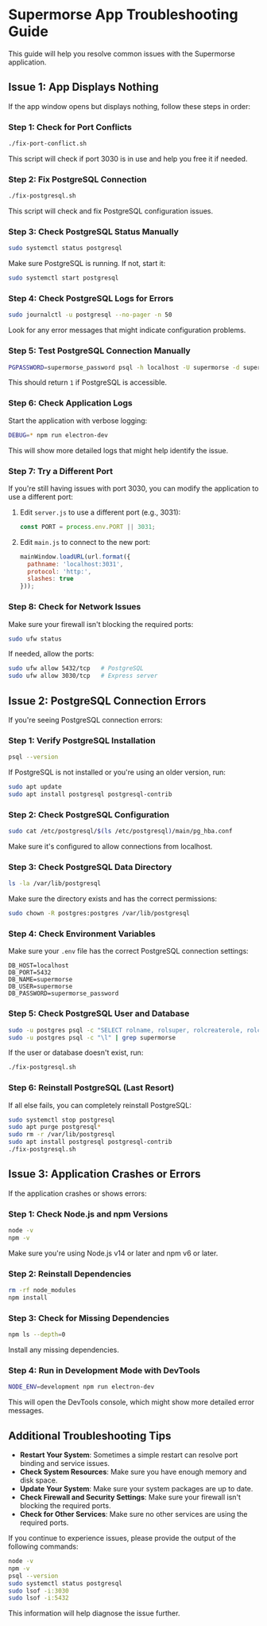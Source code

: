 # Supermorse App Troubleshooting Guide

This guide will help you resolve common issues with the Supermorse application.

## Issue 1: App Displays Nothing

If the app window opens but displays nothing, follow these steps in order:

### Step 1: Check for Port Conflicts

```bash
./fix-port-conflict.sh
```

This script will check if port 3030 is in use and help you free it if needed.

### Step 2: Fix PostgreSQL Connection

```bash
./fix-postgresql.sh
```

This script will check and fix PostgreSQL configuration issues.

### Step 3: Check PostgreSQL Status Manually

```bash
sudo systemctl status postgresql
```

Make sure PostgreSQL is running. If not, start it:

```bash
sudo systemctl start postgresql
```

### Step 4: Check PostgreSQL Logs for Errors

```bash
sudo journalctl -u postgresql --no-pager -n 50
```

Look for any error messages that might indicate configuration problems.

### Step 5: Test PostgreSQL Connection Manually

```bash
PGPASSWORD=supermorse_password psql -h localhost -U supermorse -d supermorse -c "SELECT 1"
```

This should return `1` if PostgreSQL is accessible.

### Step 6: Check Application Logs

Start the application with verbose logging:

```bash
DEBUG=* npm run electron-dev
```

This will show more detailed logs that might help identify the issue.

### Step 7: Try a Different Port

If you're still having issues with port 3030, you can modify the application to use a different port:

1. Edit `server.js` to use a different port (e.g., 3031):
   ```javascript
   const PORT = process.env.PORT || 3031;
   ```

2. Edit `main.js` to connect to the new port:
   ```javascript
   mainWindow.loadURL(url.format({
     pathname: 'localhost:3031',
     protocol: 'http:',
     slashes: true
   }));
   ```

### Step 8: Check for Network Issues

Make sure your firewall isn't blocking the required ports:

```bash
sudo ufw status
```

If needed, allow the ports:

```bash
sudo ufw allow 5432/tcp   # PostgreSQL
sudo ufw allow 3030/tcp   # Express server
```

## Issue 2: PostgreSQL Connection Errors

If you're seeing PostgreSQL connection errors:

### Step 1: Verify PostgreSQL Installation

```bash
psql --version
```

If PostgreSQL is not installed or you're using an older version, run:

```bash
sudo apt update
sudo apt install postgresql postgresql-contrib
```

### Step 2: Check PostgreSQL Configuration

```bash
sudo cat /etc/postgresql/$(ls /etc/postgresql)/main/pg_hba.conf
```

Make sure it's configured to allow connections from localhost.

### Step 3: Check PostgreSQL Data Directory

```bash
ls -la /var/lib/postgresql
```

Make sure the directory exists and has the correct permissions:

```bash
sudo chown -R postgres:postgres /var/lib/postgresql
```

### Step 4: Check Environment Variables

Make sure your `.env` file has the correct PostgreSQL connection settings:

```
DB_HOST=localhost
DB_PORT=5432
DB_NAME=supermorse
DB_USER=supermorse
DB_PASSWORD=supermorse_password
```

### Step 5: Check PostgreSQL User and Database

```bash
sudo -u postgres psql -c "SELECT rolname, rolsuper, rolcreaterole, rolcreatedb FROM pg_roles WHERE rolname='supermorse';"
sudo -u postgres psql -c "\l" | grep supermorse
```

If the user or database doesn't exist, run:

```bash
./fix-postgresql.sh
```

### Step 6: Reinstall PostgreSQL (Last Resort)

If all else fails, you can completely reinstall PostgreSQL:

```bash
sudo systemctl stop postgresql
sudo apt purge postgresql*
sudo rm -r /var/lib/postgresql
sudo apt install postgresql postgresql-contrib
./fix-postgresql.sh
```

## Issue 3: Application Crashes or Errors

If the application crashes or shows errors:

### Step 1: Check Node.js and npm Versions

```bash
node -v
npm -v
```

Make sure you're using Node.js v14 or later and npm v6 or later.

### Step 2: Reinstall Dependencies

```bash
rm -rf node_modules
npm install
```

### Step 3: Check for Missing Dependencies

```bash
npm ls --depth=0
```

Install any missing dependencies.

### Step 4: Run in Development Mode with DevTools

```bash
NODE_ENV=development npm run electron-dev
```

This will open the DevTools console, which might show more detailed error messages.

## Additional Troubleshooting Tips

- **Restart Your System**: Sometimes a simple restart can resolve port binding and service issues.
- **Check System Resources**: Make sure you have enough memory and disk space.
- **Update Your System**: Make sure your system packages are up to date.
- **Check Firewall and Security Settings**: Make sure your firewall isn't blocking the required ports.
- **Check for Other Services**: Make sure no other services are using the required ports.

If you continue to experience issues, please provide the output of the following commands:

```bash
node -v
npm -v
psql --version
sudo systemctl status postgresql
sudo lsof -i:3030
sudo lsof -i:5432
```

This information will help diagnose the issue further.
